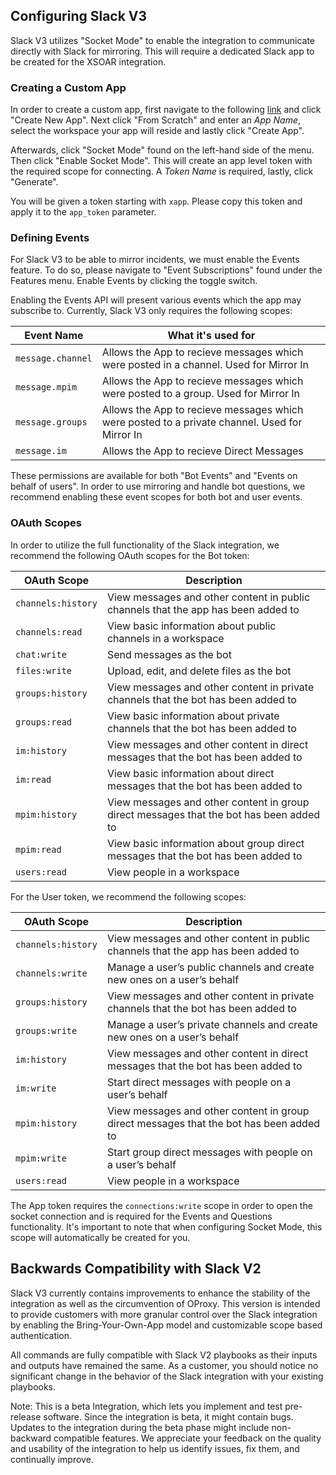 ## Configuring Slack V3
Slack V3 utilizes "Socket Mode" to enable the integration to communicate directly with Slack for mirroring. This will require a dedicated Slack app to be created for the XSOAR integration.
 
 ### Creating a Custom App
 In order to create a custom app, first navigate to the following [link](https://api.slack.com/apps/) and click "Create New App".
 Next click "From Scratch" and enter an *App Name*, select the workspace your app will reside and lastly click "Create App". 
 
 Afterwards, click "Socket Mode" found on the left-hand side of the menu. Then click "Enable Socket Mode". This will create an app level token with the required scope for connecting. A *Token Name* is required, lastly, click "Generate".
 
 You will be given a token starting with `xapp`. Please copy this token and apply it to the `app_token` parameter.
 
 ### Defining Events
 For Slack V3 to be able to mirror incidents, we must enable the Events feature. To do so, please navigate to "Event Subscriptions" found under the Features menu. Enable Events by clicking the toggle switch.
 
 Enabling the Events API will present various events which the app may subscribe to. Currently, Slack V3 only requires the following scopes:
 
 | Event Name | What it's used for |
 | --- | --- |
 | `message.channel` | Allows the App to recieve messages which were posted in a channel. Used for Mirror In |
 | `message.mpim` | Allows the App to recieve messages which were posted to a group. Used for Mirror In |
 | `message.groups` | Allows the App to recieve messages which were posted to a private channel. Used for Mirror In |
 | `message.im` | Allows the App to recieve Direct Messages |
 
 These permissions are available for both "Bot Events" and "Events on behalf of users". In order to use mirroring and handle bot questions, we recommend enabling these event scopes for both bot and user events.
 
 ### OAuth Scopes
 
 In order to utilize the full functionality of the Slack integration, we recommend the following OAuth scopes for the Bot token:

| OAuth Scope | Description |
| --- | --- |
| `channels:history` | View messages and other content in public channels that the app has been added to |
| `channels:read` | View basic information about public channels in a workspace |
| `chat:write` | Send messages as the bot |
| `files:write` | Upload, edit, and delete files as the bot |
| `groups:history` | View messages and other content in private channels that the bot has been added to |
| `groups:read` | View basic information about private channels that the bot has been added to |
| `im:history` | View messages and other content in direct messages that the bot has been added to |
| `im:read` | View basic information about direct messages that the bot has been added to |
| `mpim:history` | View messages and other content in group direct messages that the bot has been added to |
| `mpim:read` | View basic information about group direct messages that the bot has been added to |
| `users:read` | View people in a workspace |

For the User token, we recommend the following scopes:

| OAuth Scope | Description |
| --- | --- |
| `channels:history` | View messages and other content in public channels that the app has been added to |
| `channels:write` | Manage a user’s public channels and create new ones on a user’s behalf |
| `groups:history` | View messages and other content in private channels that the bot has been added to |
| `groups:write` | Manage a user’s private channels and create new ones on a user’s behalf |
| `im:history` | View messages and other content in direct messages that the bot has been added to |
| `im:write` | Start direct messages with people on a user’s behalf |
| `mpim:history` | View messages and other content in group direct messages that the bot has been added to |
| `mpim:write` | Start group direct messages with people on a user’s behalf |
| `users:read` | View people in a workspace |

The App token requires the `connections:write` scope in order to open the socket connection and is required for the Events and Questions functionality. It's important to note that when configuring Socket Mode, this scope will automatically be created for you.

## Backwards Compatibility with Slack V2
Slack V3 currently contains improvements to enhance the stability of the integration as well as the circumvention of OProxy. This version is intended to provide customers with more granular control over the Slack integration by enabling the Bring-Your-Own-App model and customizable scope based authentication.

All commands are fully compatible with Slack V2 playbooks as their inputs and outputs have remained the same. As a customer, you should notice no significant change in the behavior of the Slack integration with your existing playbooks.

Note: This is a beta Integration, which lets you implement and test pre-release software. Since the integration is beta, it might contain bugs. Updates to the integration during the beta phase might include non-backward compatible features. We appreciate your feedback on the quality and usability of the integration to help us identify issues, fix them, and continually improve.
